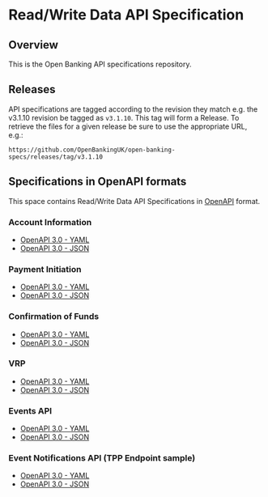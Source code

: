 # Read/Write Data API Specification

## Overview

This is the Open Banking API specifications repository.

## Releases

API specifications are tagged according to the revision they match e.g. the v3.1.10 revision be tagged as `v3.1.10`. 
This tag will form a Release. To retrieve the files for a given release be sure to use the appropriate URL, e.g.:

```https://github.com/OpenBankingUK/open-banking-specs/releases/tag/v3.1.10```

## Specifications in OpenAPI formats

This space contains Read/Write Data API Specifications in 
[OpenAPI](https://github.com/OAI/OpenAPI-Specification#the-openapi-specification) format.

### Account Information 

- [OpenAPI 3.0 - YAML](./dist/openapi/account-info-openapi.yaml) 
- [OpenAPI 3.0 - JSON](./dist/openapi/account-info-openapi.json)

### Payment Initiation

- [OpenAPI 3.0 - YAML](./dist/openapi/payment-initiation-openapi.yaml) 
- [OpenAPI 3.0 - JSON](./dist/openapi/payment-initiation-openapi.json)

### Confirmation of Funds

- [OpenAPI 3.0 - YAML](./dist/openapi/confirmation-funds-openapi.yaml)
- [OpenAPI 3.0 - JSON](./dist/openapi/confirmation-funds-openapi.json)

### VRP

- [OpenAPI 3.0 - YAML](./dist/openapi/vrp-openapi.yaml) 
- [OpenAPI 3.0 - JSON](./dist/openapi/vrp-openapi.json)

### Events API

- [OpenAPI 3.0 - YAML](./dist/openapi/events-openapi.yaml) 
- [OpenAPI 3.0 - JSON](./dist/openapi/events-openapi.json)

### Event Notifications API (TPP Endpoint sample)

- [OpenAPI 3.0 - YAML](./dist/openapi/event-notifications-openapi.yaml) 
- [OpenAPI 3.0 - JSON](./dist/openapi/event-notifications-openapi.json)
